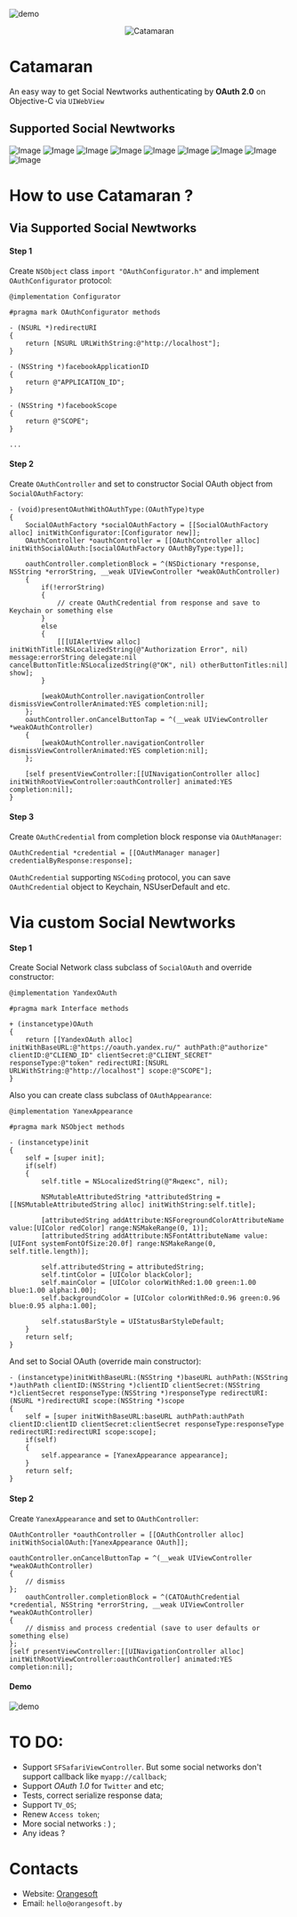 ![demo][platform]

<p align="center">
    <img src="Assets/Catamaran-icon.png?raw=true" alt="Catamaran"/>
</p>

# Catamaran

An easy way to get Social Newtworks authenticating by <b>OAuth 2.0</b> on Objective-C via `UIWebView`

## Supported Social Newtworks

![Image](Assets/google-logo.png "Image")
![Image](Assets/facebook-logo.png "Image")
![Image](Assets/foursquare-logo.png "Image")
![Image](Assets/linkedIn-logo.png "Image")
![Image](Assets/instagram-logo.png "Image")
![Image](Assets/mail-ru-logo.png "Image")
![Image](Assets/ok-logo.png "Image")
![Image](Assets/yandex-logo.png "Image")
![Image](Assets/vk-logo.png "Image")

# How to use Catamaran ?

## Via Supported Social Newtworks

#### Step 1

Create `NSObject` class `import "OAuthConfigurator.h"` and implement `OAuthConfigurator` protocol:

```objc
@implementation Configurator

#pragma mark OAuthConfigurator methods

- (NSURL *)redirectURI
{
    return [NSURL URLWithString:@"http://localhost"];
}

- (NSString *)facebookApplicationID
{
    return @"APPLICATION_ID";
}

- (NSString *)facebookScope
{
    return @"SCOPE";
}

...

```

#### Step 2

Create `OAuthController` and set to constructor Social OAuth object from `SocialOAuthFactory`:

```objc
- (void)presentOAuthWithOAuthType:(OAuthType)type
{
    SocialOAuthFactory *socialOAuthFactory = [[SocialOAuthFactory alloc] initWithConfigurator:[Configurator new]];
    OAuthController *oauthController = [[OAuthController alloc] initWithSocialOAuth:[socialOAuthFactory OAuthByType:type]];

    oauthController.completionBlock = ^(NSDictionary *response, NSString *errorString, __weak UIViewController *weakOAuthController)
    {
        if(!errorString)
        {
            // create OAuthCredential from response and save to Keychain or something else
        }
        else
        {
            [[[UIAlertView alloc] initWithTitle:NSLocalizedString(@"Authorization Error", nil) message:errorString delegate:nil cancelButtonTitle:NSLocalizedString(@"OK", nil) otherButtonTitles:nil] show];
        }

        [weakOAuthController.navigationController dismissViewControllerAnimated:YES completion:nil];
    };
    oauthController.onCancelButtonTap = ^(__weak UIViewController *weakOAuthController)
    {
        [weakOAuthController.navigationController dismissViewControllerAnimated:YES completion:nil];
    };

    [self presentViewController:[[UINavigationController alloc] initWithRootViewController:oauthController] animated:YES completion:nil];
}

```

#### Step 3

Create `OAuthCredential` from completion block response via `OAuthManager`:

```objc
OAuthCredential *credential = [[OAuthManager manager] credentialByResponse:response];
```

`OAuthCredential` supporting `NSCoding` protocol, you can save `OAuthCredential` object to Keychain, NSUserDefault and etc.

# Via custom Social Newtworks

#### Step 1

Create Social Network class subclass of `SocialOAuth` and override constructor:

```objc
@implementation YandexOAuth

#pragma mark Interface methods

+ (instancetype)OAuth
{
    return [[YandexOAuth alloc] initWithBaseURL:@"https://oauth.yandex.ru/" authPath:@"authorize" clientID:@"CLIEND_ID" clientSecret:@"CLIENT_SECRET" responseType:@"token" redirectURI:[NSURL URLWithString:@"http://localhost"] scope:@"SCOPE"];
}
```

Also you can create class subclass of `OAuthAppearance`:

```objc
@implementation YanexAppearance

#pragma mark NSObject methods

- (instancetype)init
{
    self = [super init];
    if(self)
    {
        self.title = NSLocalizedString(@"Яндекс", nil);

        NSMutableAttributedString *attributedString = [[NSMutableAttributedString alloc] initWithString:self.title];

        [attributedString addAttribute:NSForegroundColorAttributeName value:[UIColor redColor] range:NSMakeRange(0, 1)];
        [attributedString addAttribute:NSFontAttributeName value:[UIFont systemFontOfSize:20.0f] range:NSMakeRange(0, self.title.length)];

        self.attributedString = attributedString;
        self.tintColor = [UIColor blackColor];
        self.mainColor = [UIColor colorWithRed:1.00 green:1.00 blue:1.00 alpha:1.00];
        self.backgroundColor = [UIColor colorWithRed:0.96 green:0.96 blue:0.95 alpha:1.00];

        self.statusBarStyle = UIStatusBarStyleDefault;
    }
    return self;
}
```

And set to Social OAuth (override main constructor):

```objc
- (instancetype)initWithBaseURL:(NSString *)baseURL authPath:(NSString *)authPath clientID:(NSString *)clientID clientSecret:(NSString *)clientSecret responseType:(NSString *)responseType redirectURI:(NSURL *)redirectURI scope:(NSString *)scope
{
    self = [super initWithBaseURL:baseURL authPath:authPath clientID:clientID clientSecret:clientSecret responseType:responseType redirectURI:redirectURI scope:scope];
    if(self)
    {
        self.appearance = [YanexAppearance appearance];
    }
    return self;
}
```

#### Step 2

Create `YanexAppearance` and set to `OAuthController`:

``` 
OAuthController *oauthController = [[OAuthController alloc] initWithSocialOAuth:[YanexAppearance OAuth]];

oauthController.onCancelButtonTap = ^(__weak UIViewController *weakOAuthController)
{
	// dismiss
};
    oauthController.completionBlock = ^(CATOAuthCredential *credential, NSString *errorString, __weak UIViewController *weakOAuthController)
{
	// dismiss and process credential (save to user defaults or something else)
};
[self presentViewController:[[UINavigationController alloc] initWithRootViewController:oauthController] animated:YES completion:nil];

```

#### Demo

![demo][demo]

# TO DO:

- Support `SFSafariViewController`. But some social networks don't support callback like `myapp://callback`;
- Support *OAuth 1.0*  for `Twitter` and etc;
- Tests, correct serialize response data;
- Support `TV_OS`;
- Renew `Access token`;
- More social networks : ) ;
- Any ideas ?

# Contacts

 - Website: [Orangesoft](http://www.orangesoft.by)
 - Email: `hello@orangesoft.by`


[demo]: https://github.com/Alex601t/Catamaran/blob/master/Assets/Catamaran.gif
[platform]: https://img.shields.io/badge/platform-iOS-brightgreen.svg
